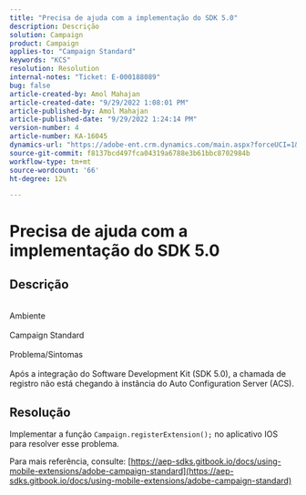 ```yaml
---
title: "Precisa de ajuda com a implementação do SDK 5.0"
description: Descrição
solution: Campaign
product: Campaign
applies-to: "Campaign Standard"
keywords: "KCS"
resolution: Resolution
internal-notes: "Ticket: E-000188089"
bug: false
article-created-by: Amol Mahajan
article-created-date: "9/29/2022 1:08:01 PM"
article-published-by: Amol Mahajan
article-published-date: "9/29/2022 1:24:14 PM"
version-number: 4
article-number: KA-16045
dynamics-url: "https://adobe-ent.crm.dynamics.com/main.aspx?forceUCI=1&pagetype=entityrecord&etn=knowledgearticle&id=2c1e96bb-f73f-ed11-9db1-0022480867bd"
source-git-commit: f8137bcd497fca04319a6788e3b61bbc8702984b
workflow-type: tm+mt
source-wordcount: '66'
ht-degree: 12%

---
```


# Precisa de ajuda com a implementação do SDK 5.0

## Descrição

<br>Ambiente<br><br>
Campaign Standard
<br><br>Problema/Sintomas<br><br>
Após a integração do Software Development Kit (SDK 5.0), a chamada de registro não está chegando à instância do Auto Configuration Server (ACS).


## Resolução


Implementar a função `Campaign.registerExtension();` no aplicativo IOS para resolver esse problema.

Para mais referência, consulte: [https://aep-sdks.gitbook.io/docs/using-mobile-extensions/adobe-campaign-standard](https://aep-sdks.gitbook.io/docs/using-mobile-extensions/adobe-campaign-standard)
